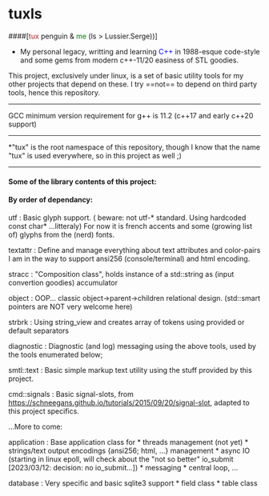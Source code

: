 # tuxls
####[<span style="color : brown;">tux</span> penguin & <span style="color : green;">me</span> (ls > Lussier.Serge))]

* My personal legacy, writting and learning <span style="color : blue;">C++</span> in 1988-esque code-style and some gems from modern c++-11/20 easiness of STL goodies.

This project, exclusively under linux, is a set of basic utility tools for my other projects that depend on these.
I try ==not== to depend on third party tools, hence this repository.
***
GCC minimum version requirement for g++ is 11.2 (c++17 and early c++20 support)
***
*"tux" is the root namespace of this repository, though I know that the name "tux" is used everywhere, so in this project as well ;)
***
#### Some of the library contents of this project:
#### By order of dependancy:
utf
: Basic glyph support. ( beware: not utf-* standard. Using hardcoded const char* ...litteraly) For now it is french accents and some (growing list of) glyphs from the (nerd) fonts.

textattr
: Define and manage everything about text attributes and color-pairs
I am in the way to support ansi256 (console/terminal) and html encoding.

stracc
: "Composition class", holds instance of a std::string as (input convertion goodies) accumulator

object
: OOP... classic object->parent->children relational design. (std::smart pointers are NOT very welcome here)

strbrk
: Using string_view and creates array of tokens using provided or default separators

diagnostic
: Diagnostic (and log) messaging using the above tools, used by the tools enumerated below;

smtl::text
: Basic simple markup text utility using the stuff provided by this project.


cmd::signals
: Basic signal-slots, from https://schneegans.github.io/tutorials/2015/09/20/signal-slot,
              adapted to this project specifics.

...More to come:

application
: Base application class for
    * threads management (not yet)
    * strings/text output encodings {ansi256; html, ...} management
    * async IO (starting in linux epoll, will check about the "not so better" io_submit [2023/03/12: decision: no io_submit...])
    * messaging
    * central loop, ...

database
: Very specific and basic sqlite3  support
    * field class
    * table class

